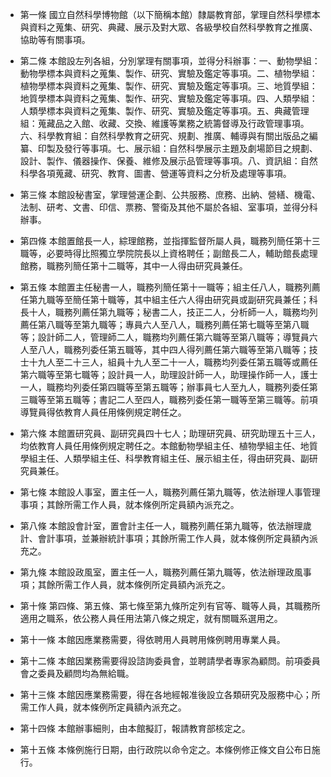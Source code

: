 * 第一條 國立自然科學博物館（以下簡稱本館）隸屬教育部，掌理自然科學標本與資料之蒐集、研究、典藏、展示及對大眾、各級學校自然科學教育之推廣、協助等有關事項。

* 第二條 本館設左列各組，分別掌理有關事項，並得分科辦事：一、動物學組：動物學標本與資料之蒐集、製作、研究、實驗及鑑定等事項。二、植物學組：植物學標本與資料之蒐集、製作、研究、實驗及鑑定等事項。三、地質學組：地質學標本與資料之蒐集、製作、研究、實驗及鑑定等事項。四、人類學組：人類學標本與資料之蒐集、製作、研究、實驗及鑑定等事項。五、典藏管理組：蒐藏品之入館、收藏、交換、維護等業務之統籌督導及行政管理事項。六、科學教育組：自然科學教育之研究、規劃、推廣、輔導與有關出版品之編纂、印製及發行等事項。七、展示組：自然科學展示主題及劇場節目之規劃、設計、製作、儀器操作、保養、維修及展示品管理等事項。八、資訊組：自然科學各項蒐藏、研究、教育、圖書、營運等資料之分析及處理等事項。

* 第三條 本館設秘書室，掌理營運企劃、公共服務、庶務、出納、營繕、機電、法制、研考、文書、印信、票務、警衛及其他不屬於各組、室事項，並得分科辦事。

* 第四條 本館置館長一人，綜理館務，並指揮監督所屬人員，職務列簡任第十三職等，必要時得比照獨立學院院長以上資格聘任；副館長二人，輔助館長處理館務，職務列簡任第十二職等，其中一人得由研究員兼任。

* 第五條 本館置主任秘書一人，職務列簡任第十一職等；組主任八人，職務列薦任第九職等至簡任第十職等，其中組主任六人得由研究員或副研究員兼任；科長十人，職務列薦任第九職等；秘書二人，技正二人，分析師一人，職務均列薦任第八職等至第九職等；專員六人至八人，職務列薦任第七職等至第八職等；設計師二人，管理師二人，職務均列薦任第六職等至第八職等；導覽員六人至八人，職務列委任第五職等，其中四人得列薦任第六職等至第八職等；技士十九人至二十三人，組員十九人至二十一人，職務均列委任第五職等或薦任第六職等至第七職等；設計員一人，助理設計師一人，助理操作師一人，護士一人，職務均列委任第四職等至第五職等；辦事員七人至九人，職務列委任第三職等至第五職等；書記二人至四人，職務列委任第一職等至第三職等。前項導覽員得依教育人員任用條例規定聘任之。

* 第六條 本館置研究員、副研究員四十七人；助理研究員、研究助理五十三人，均依教育人員任用條例規定聘任之。本館動物學組主任、植物學組主任、地質學組主任、人類學組主任、科學教育組主任、展示組主任，得由研究員、副研究員兼任。

* 第七條 本館設人事室，置主任一人，職務列薦任第九職等，依法辦理人事管理事項；其餘所需工作人員，就本條例所定員額內派充之。

* 第八條 本館設會計室，置會計主任一人，職務列薦任第九職等，依法辦理歲計、會計事項，並兼辦統計事項；其餘所需工作人員，就本條例所定員額內派充之。

* 第九條 本館設政風室，置主任一人，職務列薦任第九職等，依法辦理政風事項；其餘所需工作人員，就本條例所定員額內派充之。

* 第十條 第四條、第五條、第七條至第九條所定列有官等、職等人員，其職務所適用之職系，依公務人員任用法第八條之規定，就有關職系選用之。

* 第十一條 本館因應業務需要，得依聘用人員聘用條例聘用專業人員。

* 第十二條 本館因業務需要得設諮詢委員會，並聘請學者專家為顧問。前項委員會之委員及顧問均為無給職。

* 第十三條 本館因應業務需要，得在各地經報准後設立各類研究及服務中心；所需工作人員，就本條例所定員額內派充之。

* 第十四條 本館辦事細則，由本館擬訂，報請教育部核定之。

* 第十五條 本條例施行日期，由行政院以命令定之。本條例修正條文自公布日施行。

